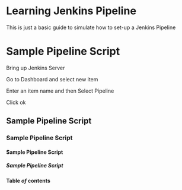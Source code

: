 # Learning Jenkins Pipeline

This is just a basic guide to simulate how to set-up a Jenkins Pipeline

# Sample Pipeline Script

Bring up Jenkins Server

Go to Dashboard and select new item

Enter an item name and then Select Pipeline

Click ok

## Sample Pipeline Script

### Sample Pipeline Script

#### Sample Pipeline Script

##### Sample Pipeline Script

**Table _of_ contents**
